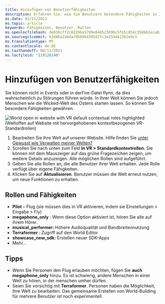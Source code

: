 ```yaml
---
title: Hinzufügen von Benutzerfähigkeiten
description: Erfahren Sie, wie Sie Benutzern besondere Fähigkeiten in Ihren AltspaceVR-Ereignissen bieten.
ms.date: 03/11/2021
ms.topic: article
keywords: Fähigkeiten, Benutzer, Rollen
ms.openlocfilehash: de03bcff2c0239ba5709e848523690c5fb5c85dc350661eca822094d21b87785
ms.sourcegitcommit: b248ba2a6da7d669b430581fc3a1544413b2e9c1
ms.translationtype: MT
ms.contentlocale: de-DE
ms.lasthandoff: 08/11/2021
ms.locfileid: "119126140"
---
```

# <a name="adding-user-abilities"></a>Hinzufügen von Benutzerfähigkeiten

Sie können nicht in Events oder in derFire-Datei flynn, da dies wahrscheinlich zu Störungen führen würde. In Ihrer Welt können Sie jedoch Menschen wie die Wicked-Welt des Ostens starten lassen. So können Sie besondere Fähigkeiten gewähren.

![World open in website with VR default contextual roles highlighted (Weltoffen auf Website mit hervorgehobenen kontextbezogenen VR-Standardrollen)](images/contextual_roles.png)

1. Bearbeiten Sie Ihre Welt auf unserer Website. Hilfe finden Sie [unter Gewusst wie Verwalten meiner Welten?](managing-worlds.md)
2. Scrollen Sie nach unten zum Feld **In VR > Standardkontextrollen.** Sie können mit dem Mauszeiger auf das grüne Fragezeichen zeigen, um weitere Details anzuzeigen. Alle möglichen Rollen sind aufgeführt.
3. Geben Sie alle Rollen an, die alle Benutzer ihrer Welt erhalten. Jede Rolle verfügt über eigene Fähigkeiten.
4. Klicken Sie auf **Aktualisieren**. Benutzer müssen die Welt erneut nutzen, um neue Funktionen zu erhalten.

## <a name="roles-and-abilities"></a>Rollen und Fähigkeiten

* **Pilot** – Flug (sie müssen dies in VR aktivieren, indem sie Einstellungen > Eingabe > Fly)
* **megaphone_only** : Wenn diese Option aktiviert ist, hören Sie alle auf ihrem Hörer.
* **musical_performer:** Höhere Audioqualität und Bandbreitennutzung
* **Terraformer** : Zugriff auf den World Editor
* **showcase_new_sdk:** Erstellen neuer SDK-Apps
* Mehr...

## <a name="tips"></a>Tipps

* Wenn Sie Personen den Flug erlauben möchten, fügen Sie **auch megaphone_only** hinzu. Es ist schwierig, andere Menschen in einer Welt zu hören, in der menschen umher dürfen.
* Seien Sie vorsichtig mit **Terraformer**. Personen haben die Möglichkeit, Ihre Welt zu bearbeiten. Das gemeinsame Erstellen von World-Building für mehrere Benutzer ist noch experimentell.
